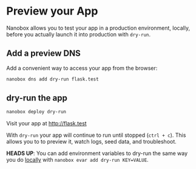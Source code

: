 # Preview your App

Nanobox allows you to test your app in a production environment, locally, before you actually launch it into production with `dry-run`.

## Add a preview DNS
Add a convenient way to access your app from the browser:

```bash
nanobox dns add dry-run flask.test
```

## dry-run the app

```bash
nanobox deploy dry-run
```

Visit your app at <a href="http://flask.test" target="\_blank">http://flask.test</a>

With `dry-run` your app will continue to run until stopped (`ctrl + c`). This allows you to to preview it, watch logs, seed data, and troubleshoot.

**HEADS UP**: You can add environment variables to dry-run the same way you do [locally](/python/flask/local-evars) with `nanobox evar add dry-run KEY=VALUE`.
